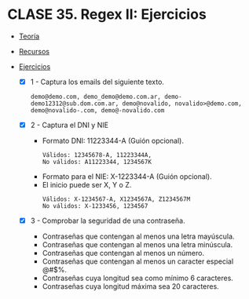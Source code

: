 # CLASE 35. Regex II: Ejercicios

-   [Teoría](https://github.com/beatrizsmerino/Master-en-Programacion-FullStack-con-JavaScript-y-Node.js_ed4/blob/master/teoria/clase35.md)

-   [Recursos](https://github.com/beatrizsmerino/Master-en-Programacion-FullStack-con-JavaScript-y-Node.js_ed4/blob/master/recursos/clase35.md)

-   [Ejercicios](https://github.com/beatrizsmerino/Master-en-Programacion-FullStack-con-JavaScript-y-Node.js_ed4/blob/master/teoria/clase35.md#ejercicios)
    -   [x] 1 - Captura los emails del siguiente texto. 
        ```
		demo@demo.com, demo_demo@demo.com.ar, demo-demo12312@sub.dom.com.ar, demo@novalido, novalido>@demo.com, demo@novalido-.com, demo@-novalido.com
		```
    -   [x] 2 - Captura el DNI y NIE
		- Formato DNI: 11223344-A (Guión opcional).
			```
			Válidos: 12345678-A, 11223344A,
			No válidos: A11223344, 1234567K
			```
		- Formato para el NIE: X-1223344-A (Guión opcional).
		- El inicio puede ser X, Y o Z.
			```
			Válidos: X-1234567-A, X1234567A, Z1234567M
			No válidos: X-1233456, 1234567
			````

    -   [x] 3 - Comprobar la seguridad de una contraseña.
		- Contraseñas que contengan al menos una letra mayúscula.
		- Contraseñas que contengan al menos una letra minúscula.
		- Contraseñas que contengan al menos un número.
		- Contraseñas que contengan al menos un caracter especial @#$%.
		- Contraseñas cuya longitud sea como mínimo 6 caracteres.
		- Contraseñas cuya longitud máxima sea 20 caracteres.